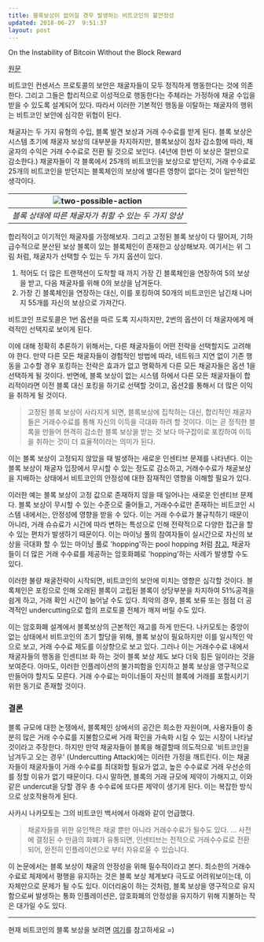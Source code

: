 ```yaml
---
title: 블록보상이 없어질 경우 발생하는 비트코인의 불안정성
updated: 2018-06-27  9:51:37
layout: post
---
```


On the Instability of Bitcoin Without the Block Reward

[원문](http://www.cs.princeton.edu/~smattw/CKWN-CCS16.pdf)

비트코인 컨센서스 프로토콜의 보안은 채굴자들이 모두 정직하게 행동한다는 것에 의존한다. 그리고 그들은 합리적으로 이성적으로 행동한다는 주체라는 가정하에 채굴 수입을 받을 수 있도록 설계되어 있다. 따라서 이러한 기본적인 행동을 이탈하는 채굴자의 행위는 비트코인 보안에 심각한 위협이 된다.

채굴자는 두 가지 유형의 수입, 블록 발견 보상과 거래 수수료를 받게 된다. 블록 보상은 시스템 초기에 채굴자 보상의 대부분을 차지하지만, 블록보상이 점차 감소함에 따라, 채굴자의 수익은 거래 수수료로 전환 될 것으로 보인다. (4년에 한번 이 보상은 절반으로 감소한다.) 채굴자들이 각 블록에서 25개의 비트코인을 보상으로 받던지, 거래 수수료로 25개의 비트코인을 받던지는 블록체인의 보상에 별다른 영향이 없다는 것이 일반적인 생각이다.

|![two-possible-action](/images/2018/06/two-possible-action.png)|
|:--:|
| *블록 상태에 따른 채굴자가 취할 수 있는 두 가지 양상* |

합리적이고 이기적인 채굴자를 가정해보자. 그리고 고정된 블록 보상이 다 떨어져, 기하급수적으로 분산된 보상 블록이 있는 블록체인이 존재한고 상상해보자. 여기서는 위 그림 처럼, 채굴자가 선택할 수 있는 두 가지 옵션이 있다.

1. 적어도 더 많은 트랜잭션이 도착할 때 까지 가장 긴 블록체인을 연장하여 5의 보상을 받고, 다음 채굴자를 위해 0의 보상을 남겨둔다.
2. 가장 긴 블록체인을 연장하는 대신, 이를 포킹하여 50개의 비트코인은 남긴채 나머지 55개를 자신의 보상으로 가져간다.

비트코인 프로토콜은 1번 옵션을 따르 도록 지시하지만, 2번의 옵션이 더 채굴자에게 매력적인 선택지로 보이게 된다.

이에 대해 정확히 추론하기 위해서는, 다른 채굴자들이 어떤 전략을 선택할지도 고려해야 한다. 만약 다른 모든 채굴자들이 경험적인 방법에 따라, 네트워크 지연 없이 기존 행동을 고수할 경우 포킹하는 전략은 효과가 없고 명확하게 다른 모든 채굴자들은 옵션 1을 선택하게 될 것이다. 반면에, 블록 보상이 없는 시스템 하에서 다른 모든 채굴자들이 합리적이라면 이전 블록 대신 포킹을 하기로 선택할 것이고, 옵션2를 통해서 더 많은 이익을 취하게 될 것이다.

> 고정된 블록 보상이 사라지게 되면, 블록보상에 집착하는 대신, 합리적인 채굴자들은 거래수수료를 통해 자신의 이득을 극대화 하려 할 것이다. 이는 곧 정직한 블록을 만들어 현격히 감소한 블록 보상을 받는 것 보다 마구잡이로 포킹하여 이득을 취하는 것이 더 효율적이라는 의미가 된다.

이는 블록 보상이 고정되지 않았을 때 발생하는 새로운 인센티브 문제를 나타낸다. 이는 블록 보상이 채굴자 입장에서 무시할 수 있는 정도로 감소하고, 거래수수료가 채굴보상을 지배하는 상태에서 비트코인의 안정성에 대한 잠재적인 영향을 이해할 필요가 있다.

이러한 예는 블록 보상이 고정 값으로 존재하지 않을 때 일어나는 새로운 인센티브 문제다. 블록 보상이 무시할 수 있는 수준으로 줄어들고, 거래수수료만 존재하는 비트코인 시스템 내에서는, 안정성에 영향을 받을 수 있다. 이는 거래 수수료가 불규칙하기 때문이 아니라, 거래 슈슈료가 시간에 따라 변하는 특성으로 인해 전략적으로 다양한 접근을 할 수 있는 편차가 발생하기 때문이다. 이는 마이닝 풀의 참여자들이 실시간으로 자신의 보상을 극대화 할 수 있는 마이닝 풀로 'hopping'하는 pool hopping 처럼 [참고](https://arxiv.org/pdf/1112.4980.pdf), 채굴자들이 더 많은 거래 수수료를 제공하는 암호화폐로 'hopping'하는 사례가 발생할 수도 있다.

이러한 불량 채굴전략이 시작되면, 비트코인의 보안에 미치는 영향은 심각할 것이다. 블록체인은 포킹으로 인해 오래된 블록이 고립된 블록이 상당부분을 차지하여 51%공격을 쉽게 하고, 거래 확인 시간이 늘어날 수도 있다. 최악의 경우, 블록 보류 또는 점점 더 공격적인 undercutting으로 합의 프로토콜 전체가 깨져 버릴 수도 있다.

이는 암호화폐 설계에서 블록보상의 근본적인 재고를 하게 만든다. 나카모토는 중앙이 없는 상태에서 비트코인의 초기 할당을 위해, 블록 보상이 필요하지만 이를 일시적인 악으로 보고, 거래 수수료 제도를 이상향으로 보고 있다. 그러나 이는 거래수수료 내에서 채굴자들의 행동을 인센티브 화 하는 것이 블록 보상 제도 보다 더욱 힘든 일이라는 것을 보여준다. 아마도, 이러한 인플레이션의 불가피함을 인지하고 블록 보상을 영구적으로 만들어야 할지도 모른다. 거래 수수료는 마이너들이 자신의 블록에 거래를 포함시키기 위한 동기로 존재할 것이다.

### 결론

블록 규모에 대한 논쟁에서, 블록체인 상에서의 공간은 희소한 자원이며, 사용자들이 충분히 많은 거래 수수료를 지불함으로써 거래 확인을 가속화 시킬 수 있는 시장이 나타날 것이라고 주장한다. 하지만 만약 채굴자들이 블록을 해결할때 의도적으로 '비트코인을 남겨두고 오는 경우' (Undercutting Attack)에는 이러한 가정을 깨트린다. 이는 채굴자들이 채굴자들이 거래 수수료를 최대화할 필요가 없고, 높은 수수료로 거래 우선순의를 정할 이유가 없기 때문이다. 다시 말하면, 블록의 거래 규모에 제약이 가해지고, 이와 같은 undercut을 당할 경우 총 수수료에 또다른 제약이 생기게 된다. 이는 복잡한 방식으로 상호작용하게 된다.

사카시 나카모토는 그의 비트코인 백서에서 아래와 같이 언급했다.

> 채굴자들을 위한 유인책은 채굴 뿐만 아니라 거래수수료가 될수도 있다. ... 사전에 결정된 수 만큼의 화폐가 유통되면, 인센티브는 전적으로 거래수수료로 전환되어, 완전히 인플레이션으로 부터 자유로울 수 있습니다.

이 논문에서는 블록 보상이 채굴의 안정성을 위해 필수적이라고 본다. 최소한의 거래수수료로 체제에서 평행을 유지하는 것은 블록 보상 체계보다 극도로 어려워보이는데, 이 자체만으로 문제가 될 수도 있다. 이더리움이 하는 것처럼, 블록 보상을 영구적으로 유지함으로써 발생하는 통화 인플레이션은, 암호화폐의 안정성을 유지하기 위해 지불하는 작은 대가일 수도 있다.

----

현재 비트코인의 블록 보상을 보려면 [여기](https://www.bitcoinblockhalf.com/)를 참고하세요 =)
